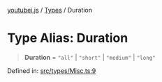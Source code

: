 [youtubei.js](../../../../README.md) / [Types](../README.md) / Duration

# Type Alias: Duration

> **Duration** = `"all"` \| `"short"` \| `"medium"` \| `"long"`

Defined in: [src/types/Misc.ts:9](https://github.com/LuanRT/YouTube.js/blob/0733f60b57877f6b8b87dfd5cc6195b5085f5c09/src/types/Misc.ts#L9)
